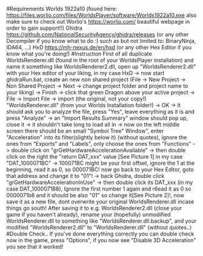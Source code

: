 #Requirements
Worlds 1922a10 (found here: https://files.worlio.com/files/WorldsPlayer/software/Worlds1922a10.exe also make sure to check out Worlio's https://worlio.com/ beautiful webpage in order to gain support!!)
Ghidra https://github.com/NationalSecurityAgency/ghidra/releases (or any other Decompiler if you know what to do :) such as but not limited to: BinaryNinja, IDA64, ...)
HxD https://mh-nexus.de/en/hxd (or any other Hex Editor if you know what you're doing!)
#Instruction
First of all duplicate WorldsRenderer.dll (found in the root of your WorldsPlayer installation) and name it something like WorldsRenderer2.dll, open up "WorldsRenderer2.dll" with your Hex editor of your liking, in my case HxD 
-> now start ghidraRun.bat, create an new non shared project (File -> New Project -> Non Shared Project -> Next -> change project folder and project name to your liking) -> Finish -> click that green Dragon above your active project 
-> File -> Import File -> import (the original, not your copy!) "WorldsRenderer.dll" (from your Worlds Installation folder!) -> OK -> It should ask you to analyze the file, press "Yes", leave everything as it is and press "Analyze" 
-> an "Import Results Summary" window should pop up, close it -> it shouldn't take long to load all in -> now on the left middle screen there should be an small "Symbol Tree" Window", enter "Acceleration" into its filter(slightly below it)
(without quotes), ignore the ones from "Exports" and "Labels", only choose the ones from "Functions" -> double click on "grGetHardwareAccelerationAvailable" -> then double click on the right the "return DAT_xxx" value [See Picture 1] 
in my case "DAT_1000071BC" -> 100071BC might be your first offset, ignore the 1 at the beginning, read it as 0, so 000071BC! now go back to your Hex Editor, goto that address and change it to "01"! -> back Ghidra, double click 
"grGetHardwareAccelerationInUse" -> then double click its DAT_xxx (in my case DAT_1000071B8), Ignore the first number 1 again and r6ead it as 0 so 0000071b8 and it should be also "01" so change it[See Picture 2]!, now save it as a new file,
dont overwrite your original WorldsRenderer.dll incase things go south! After saving it to e.g. WorldsRenderer2.dll (close your game if you haven't already), rename your (hopefully) unmodified WorldsRenderer.dll to something like "WorldsRenderer.dll.backup",
and your modified "WorldsRenderer2.dll" to "WorldsRenderer.dll" (without quotes..)
#Double Check..
If you've done everything correctly you can double check now in the game, press "Options", if you now see "Disable 3D Acceleration" you see that it worked!